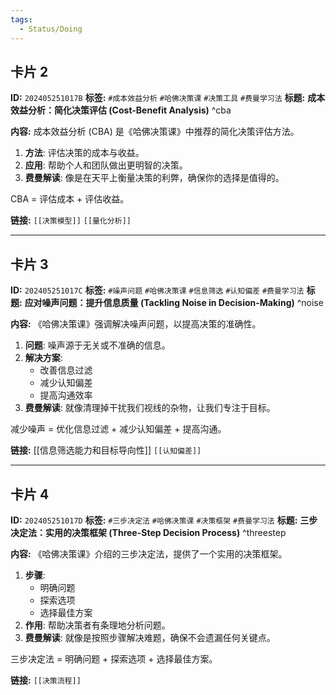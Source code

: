 ```yaml
---
tags:
  - Status/Doing
---
```



## 卡片 2

**ID:** `202405251017B`
**标签:** `#成本效益分析` `#哈佛决策课` `#决策工具` `#费曼学习法`
**标题:** **成本效益分析：简化决策评估 (Cost-Benefit Analysis)** ^cba

**内容:**
成本效益分析 (CBA) 是《哈佛决策课》中推荐的简化决策评估方法。

1. **方法**: 评估决策的成本与收益。
2. **应用**: 帮助个人和团队做出更明智的决策。
3. **费曼解读**: 像是在天平上衡量决策的利弊，确保你的选择是值得的。

CBA = 评估成本 + 评估收益。

**链接:** `[[决策模型]]` `[[量化分析]]`

---

## 卡片 3

**ID:** `202405251017C`
**标签:** `#噪声问题` `#哈佛决策课` `#信息筛选` `#认知偏差` `#费曼学习法`
**标题:** **应对噪声问题：提升信息质量 (Tackling Noise in Decision-Making)** ^noise

**内容:**
《哈佛决策课》强调解决噪声问题，以提高决策的准确性。

1. **问题**: 噪声源于无关或不准确的信息。
2. **解决方案**:
    * 改善信息过滤
    * 减少认知偏差
    * 提高沟通效率
3. **费曼解读**: 就像清理掉干扰我们视线的杂物，让我们专注于目标。

减少噪声 = 优化信息过滤 + 减少认知偏差 + 提高沟通。

**链接:** [[信息筛选能力和目标导向性]] `[[认知偏差]]`

---

## 卡片 4

**ID:** `202405251017D`
**标签:** `#三步决定法` `#哈佛决策课` `#决策框架` `#费曼学习法`
**标题:** **三步决定法：实用的决策框架 (Three-Step Decision Process)** ^threestep

**内容:**
《哈佛决策课》介绍的三步决定法，提供了一个实用的决策框架。

1. **步骤**:
    * 明确问题
    * 探索选项
    * 选择最佳方案
2. **作用**: 帮助决策者有条理地分析问题。
3. **费曼解读**: 就像是按照步骤解决难题，确保不会遗漏任何关键点。

三步决定法 = 明确问题 + 探索选项 + 选择最佳方案。

**链接:** `[[决策流程]]`
